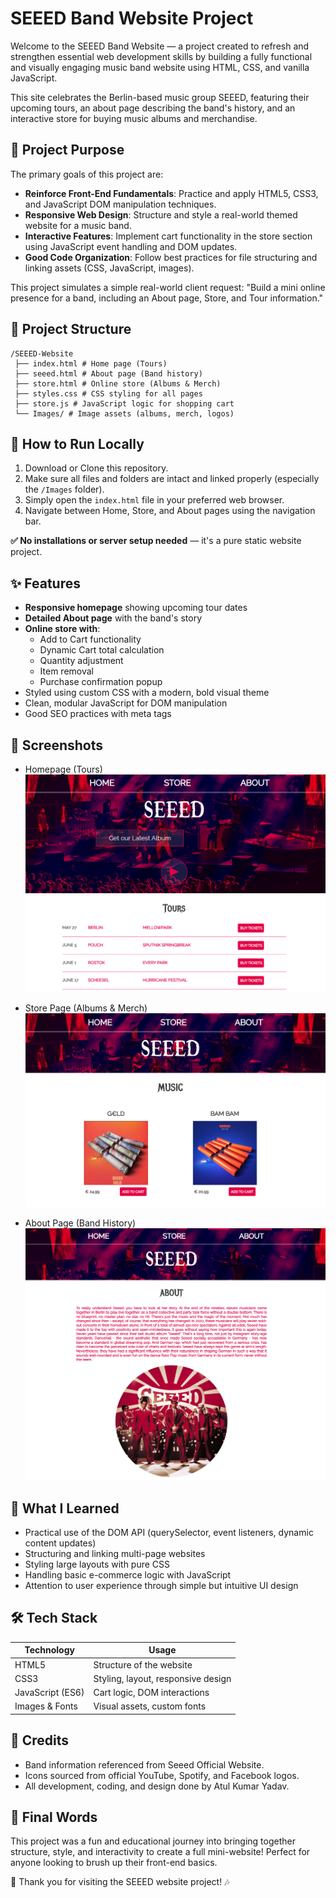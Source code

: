 # SEEED Band Website Project

Welcome to the SEEED Band Website — a project created to refresh and strengthen essential web development skills by building a fully functional and visually engaging music band website using HTML, CSS, and vanilla JavaScript.

This site celebrates the Berlin-based music group SEEED, featuring their upcoming tours, an about page describing the band's history, and an interactive store for buying music albums and merchandise.

## 🎯 Project Purpose

The primary goals of this project are:

- **Reinforce Front-End Fundamentals**: Practice and apply HTML5, CSS3, and JavaScript DOM manipulation techniques.
- **Responsive Web Design**: Structure and style a real-world themed website for a music band.
- **Interactive Features**: Implement cart functionality in the store section using JavaScript event handling and DOM updates.
- **Good Code Organization**: Follow best practices for file structuring and linking assets (CSS, JavaScript, images).

This project simulates a simple real-world client request: "Build a mini online presence for a band, including an About page, Store, and Tour information."

## 🧱 Project Structure

```
/SEEED-Website
 ├── index.html # Home page (Tours)
 ├── seeed.html # About page (Band history)
 ├── store.html # Online store (Albums & Merch)
 ├── styles.css # CSS styling for all pages
 ├── store.js # JavaScript logic for shopping cart
 └── Images/ # Image assets (albums, merch, logos)

```

## 🚀 How to Run Locally

1. Download or Clone this repository.
2. Make sure all files and folders are intact and linked properly (especially the `/Images` folder).
3. Simply open the `index.html` file in your preferred web browser.
4. Navigate between Home, Store, and About pages using the navigation bar.

**✅ No installations or server setup needed** — it's a pure static website project.

## ✨ Features

- **Responsive homepage** showing upcoming tour dates
- **Detailed About page** with the band's story
- **Online store with**:
  - Add to Cart functionality
  - Dynamic Cart total calculation
  - Quantity adjustment
  - Item removal
  - Purchase confirmation popup
- Styled using custom CSS with a modern, bold visual theme
- Clean, modular JavaScript for DOM manipulation
- Good SEO practices with meta tags

## 📸 Screenshots

- Homepage (Tours)
  ![App Screenshot](./screenshot_home.png)

- Store Page (Albums & Merch)
  ![App Screenshot](./screenshot_store.png)

- About Page (Band History)
  ![App Screenshot](./screenshot_about.png)

## 🧠 What I Learned

- Practical use of the DOM API (querySelector, event listeners, dynamic content updates)
- Structuring and linking multi-page websites
- Styling large layouts with pure CSS
- Handling basic e-commerce logic with JavaScript
- Attention to user experience through simple but intuitive UI design

## 🛠 Tech Stack

| Technology       | Usage                              |
| ---------------- | ---------------------------------- |
| HTML5            | Structure of the website           |
| CSS3             | Styling, layout, responsive design |
| JavaScript (ES6) | Cart logic, DOM interactions       |
| Images & Fonts   | Visual assets, custom fonts        |

## 📜 Credits

- Band information referenced from Seeed Official Website.
- Icons sourced from official YouTube, Spotify, and Facebook logos.
- All development, coding, and design done by Atul Kumar Yadav.

## 📢 Final Words

This project was a fun and educational journey into bringing together structure, style, and interactivity to create a full mini-website! Perfect for anyone looking to brush up their front-end basics.

🎉 Thank you for visiting the SEEED website project! 🎶
